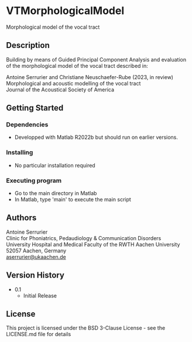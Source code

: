 # VTMorphologicalModel

Morphological model of the vocal tract

## Description

Building by means of Guided Principal Component Analysis and evaluation of the  morphological model of the vocal tract described in:

Antoine Serrurier and Christiane Neuschaefer-Rube (2023, in review)  
Morphological and acoustic modelling of the vocal tract  
Journal of the Acoustical Society of America

## Getting Started

### Dependencies

* Developped with Matlab R2022b but should run on earlier versions.

### Installing

* No particular installation required

### Executing program

* Go to the main directory in Matlab
* In Matlab, type 'main' to execute the main script

## Authors

Antoine Serrurier  
Clinic for Phoniatrics, Pedaudiology & Communication Disorders  
University Hospital and Medical Faculty of the RWTH Aachen University  
52057 Aachen, Germany  
aserrurier@ukaachen.de

## Version History

* 0.1
    * Initial Release

## License

This project is licensed under the BSD 3-Clause License - see the LICENSE.md file for details
